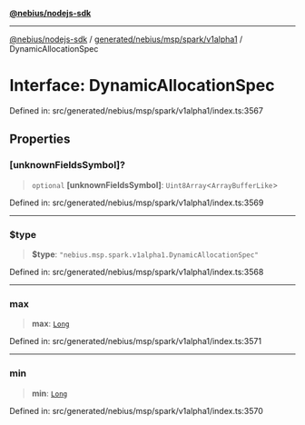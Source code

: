 [**@nebius/nodejs-sdk**](../../../../../../README.md)

***

[@nebius/nodejs-sdk](../../../../../../README.md) / [generated/nebius/msp/spark/v1alpha1](../README.md) / DynamicAllocationSpec

# Interface: DynamicAllocationSpec

Defined in: src/generated/nebius/msp/spark/v1alpha1/index.ts:3567

## Properties

### \[unknownFieldsSymbol\]?

> `optional` **\[unknownFieldsSymbol\]**: `Uint8Array`\<`ArrayBufferLike`\>

Defined in: src/generated/nebius/msp/spark/v1alpha1/index.ts:3569

***

### $type

> **$type**: `"nebius.msp.spark.v1alpha1.DynamicAllocationSpec"`

Defined in: src/generated/nebius/msp/spark/v1alpha1/index.ts:3568

***

### max

> **max**: [`Long`](../../../../../../runtime/protos/core/classes/Long.md)

Defined in: src/generated/nebius/msp/spark/v1alpha1/index.ts:3571

***

### min

> **min**: [`Long`](../../../../../../runtime/protos/core/classes/Long.md)

Defined in: src/generated/nebius/msp/spark/v1alpha1/index.ts:3570
